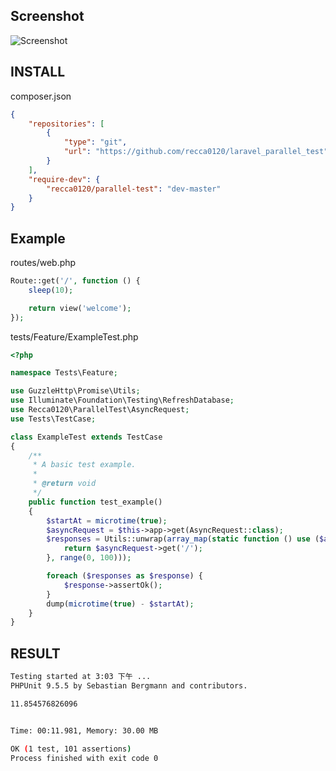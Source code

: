 ## Screenshot

![Screenshot](https://raw.githubusercontent.com/recca0120/laravel_parallel_test/master/examples/screenshot.gif)

## INSTALL

composer.json

```json
{
    "repositories": [
        {
            "type": "git",
            "url": "https://github.com/recca0120/laravel_parallel_test"
        }
    ],
    "require-dev": {
        "recca0120/parallel-test": "dev-master"
    }
}
```

## Example

routes/web.php

```php
Route::get('/', function () {
    sleep(10);

    return view('welcome');
});
```

tests/Feature/ExampleTest.php

```php
<?php

namespace Tests\Feature;

use GuzzleHttp\Promise\Utils;
use Illuminate\Foundation\Testing\RefreshDatabase;
use Recca0120\ParallelTest\AsyncRequest;
use Tests\TestCase;

class ExampleTest extends TestCase
{
    /**
     * A basic test example.
     *
     * @return void
     */
    public function test_example()
    {
        $startAt = microtime(true);
        $asyncRequest = $this->app->get(AsyncRequest::class);
        $responses = Utils::unwrap(array_map(static function () use ($asyncRequest) {
            return $asyncRequest->get('/');
        }, range(0, 100)));

        foreach ($responses as $response) {
            $response->assertOk();
        }
        dump(microtime(true) - $startAt);
    }
}
```

## RESULT

```bash
Testing started at 3:03 下午 ...
PHPUnit 9.5.5 by Sebastian Bergmann and contributors.

11.854576826096


Time: 00:11.981, Memory: 30.00 MB

OK (1 test, 101 assertions)
Process finished with exit code 0
```
